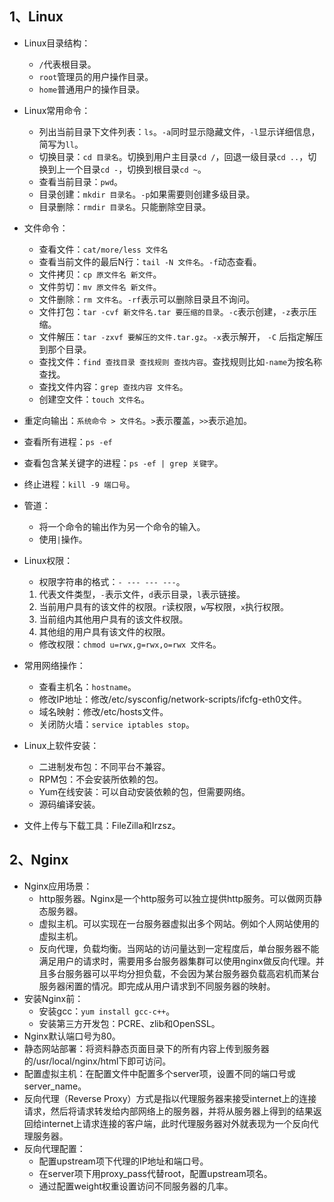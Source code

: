## 1、Linux

- Linux目录结构：

  - `/`代表根目录。
  - `root`管理员的用户操作目录。
  - `home`普通用户的操作目录。

- Linux常用命令：

  - 列出当前目录下文件列表：`ls`。`-a`同时显示隐藏文件，`-l`显示详细信息，简写为`ll`。
  - 切换目录：`cd 目录名`。切换到用户主目录`cd /`，回退一级目录`cd ..`，切换到上一个目录`cd -`，切换到根目录`cd ~`。
  - 查看当前目录：`pwd`。
  - 目录创建：`mkdir 目录名`。`-p`如果需要则创建多级目录。
  - 目录删除：`rmdir 目录名`。只能删除空目录。

- 文件命令：

  - 查看文件：`cat/more/less 文件名`
  - 查看当前文件的最后N行：`tail -N 文件名`。`-f`动态查看。
  - 文件拷贝：`cp 原文件名 新文件`。
  - 文件剪切：`mv 原文件名 新文件`。
  - 文件删除：`rm 文件名`。`-rf`表示可以删除目录且不询问。
  - 文件打包：`tar -cvf 新文件名.tar 要压缩的目录`。`-c`表示创建，`-z`表示压缩。
  - 文件解压：`tar -zxvf 要解压的文件.tar.gz`。`-x`表示解开， `-C` 后指定解压到那个目录。
  - 查找文件：`find 查找目录 查找规则 查找内容`。查找规则比如`-name`为按名称查找。
  - 查找文件内容：`grep 查找内容 文件名`。
  - 创建空文件：`touch 文件名`。

- 重定向输出：`系统命令 > 文件名`。`>`表示覆盖，`>>`表示追加。

- 查看所有进程：`ps -ef `

- 查看包含某关键字的进程：`ps -ef | grep 关键字`。

- 终止进程：`kill -9 端口号`。

- 管道：

  - 将一个命令的输出作为另一个命令的输入。
  - 使用`|`操作。

- Linux权限：

  - 权限字符串的格式：`- --- --- ---`。

  1. 代表文件类型，`-`表示文件，`d`表示目录，`l`表示链接。
  2. 当前用户具有的该文件的权限。`r`读权限，`w`写权限，`x`执行权限。
  3. 当前组内其他用户具有的该文件权限。
  4. 其他组的用户具有该文件的权限。

  - 修改权限：`chmod u=rwx,g=rwx,o=rwx 文件名`。

- 常用网络操作：

  - 查看主机名：`hostname`。
  - 修改IP地址：修改/etc/sysconfig/network-scripts/ifcfg-eth0文件。
  - 域名映射：修改/etc/hosts文件。
  - 关闭防火墙：`service iptables stop`。

- Linux上软件安装：

  - 二进制发布包：不同平台不兼容。
  - RPM包：不会安装所依赖的包。
  - Yum在线安装：可以自动安装依赖的包，但需要网络。
  - 源码编译安装。

- 文件上传与下载工具：FileZilla和Irzsz。



## 2、Nginx

- Nginx应用场景：
  - http服务器。Nginx是一个http服务可以独立提供http服务。可以做网页静态服务器。
  - 虚拟主机。可以实现在一台服务器虚拟出多个网站。例如个人网站使用的虚拟主机。
  - 反向代理，负载均衡。当网站的访问量达到一定程度后，单台服务器不能满足用户的请求时，需要用多台服务器集群可以使用nginx做反向代理。并且多台服务器可以平均分担负载，不会因为某台服务器负载高宕机而某台服务器闲置的情况。即完成从用户请求到不同服务器的映射。
- 安装Nginx前：
  - 安装gcc：`yum install gcc-c++`。
  - 安装第三方开发包：PCRE、zlib和OpenSSL。
- Nginx默认端口号为80。
- 静态网站部署：将资料静态页面目录下的所有内容上传到服务器的/usr/local/nginx/html下即可访问。
- 配置虚拟主机：在配置文件中配置多个server项，设置不同的端口号或server_name。
- 反向代理（Reverse Proxy）方式是指以代理服务器来接受internet上的连接请求，然后将请求转发给内部网络上的服务器，并将从服务器上得到的结果返回给internet上请求连接的客户端，此时代理服务器对外就表现为一个反向代理服务器。
- 反向代理配置：
  - 配置upstream项下代理的IP地址和端口号。
  - 在server项下用proxy_pass代替root，配置upstream项名。
  - 通过配置weight权重设置访问不同服务器的几率。




